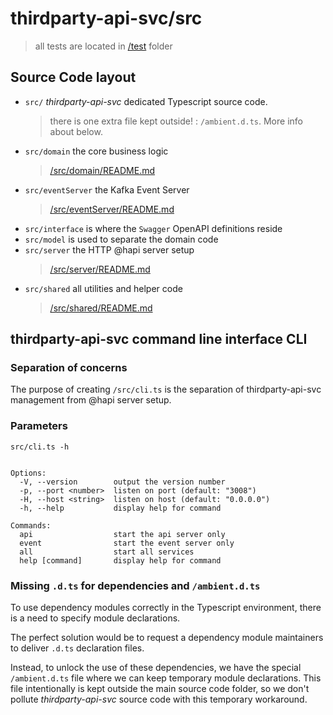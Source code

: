# thirdparty-api-svc/src #
> all tests are located in [/test](../test/README.md) folder

## Source Code layout ##

- `src/` _thirdparty-api-svc_ dedicated Typescript source code.
  > there is one extra file kept outside! : `/ambient.d.ts`. More info about below.
- `src/domain` the core business logic
  > [/src/domain/README.md](domain/README.md)
- `src/eventServer` the Kafka Event Server
  > [/src/eventServer/README.md](eventServer/README.md)
- `src/interface` is where the `Swagger` OpenAPI definitions reside
- `src/model` is used to separate the domain code
- `src/server` the HTTP @hapi server setup 
  > [/src/server/README.md](server/README.md)
- `src/shared` all utilities and helper code 
  > [/src/shared/README.md](shared/README.md)

## thirdparty-api-svc command line interface CLI

### Separation of concerns
The purpose of creating `/src/cli.ts` is the separation of thirdparty-api-svc management from @hapi server setup. 


### Parameters
```text
src/cli.ts -h


Options:
  -V, --version        output the version number
  -p, --port <number>  listen on port (default: "3008")
  -H, --host <string>  listen on host (default: "0.0.0.0")
  -h, --help           display help for command

Commands:
  api                  start the api server only
  event                start the event server only
  all                  start all services
  help [command]       display help for command
```


### Missing `.d.ts` for dependencies and `/ambient.d.ts` ###

To use dependency modules correctly in the Typescript environment, 
there is a need to specify module declarations. 

The perfect solution would be to request a dependency module maintainers to deliver `.d.ts` declaration files. 

Instead, to unlock the use of these dependencies, we have the special `/ambient.d.ts` file where we can keep temporary module declarations. This file intentionally is kept outside the main source code folder, so we don't pollute _thirdparty-api-svc_ source code with this temporary workaround.
